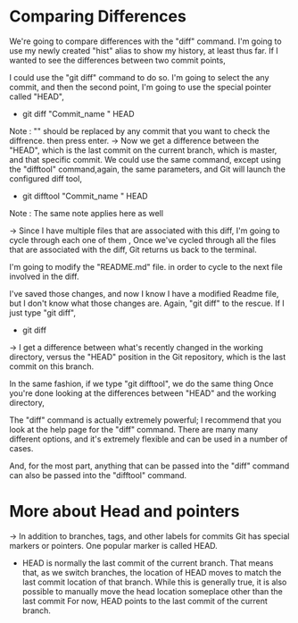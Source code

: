 # Comparing Differences


We're going to compare differences with the "diff" command.
I'm going to use my newly created "hist" alias to show my 
history, at least thus far.
If I wanted to see the differences between two commit points,

I could use the "git diff" command to do so.
I'm going to select the any commit, and then the second point, 
I'm going to use the special pointer called "HEAD",

* git diff "Commit_name " HEAD

Note : "" should be replaced by any commit that you want to 
check the diffrence.
then press enter. 
-> Now we get a difference between the "HEAD", 
which is the last commit on the current branch, which is master, 
and that 
specific commit.
We could use the same command,
except using the "difftool" command,again, the same parameters,
and Git will launch the configured 
diff tool,

* git difftool "Commit_name " HEAD

Note : The same note applies here as well

-> Since I have multiple files that are associated with this 
diff,
I'm going to cycle through each one of them ,
Once we've cycled through all the files that are associated with 
the diff,
Git returns us back to the terminal.

I'm going to modify the "README.md" file.
in order to cycle to the next file involved in the diff.

I've saved those changes, and now I know I have a modified 
Readme file,
but I don't know what those changes are.
Again, "git diff" to 
the rescue.
If I just type "git diff",

* git diff

-> I get a difference between
what's recently changed in the working directory,
versus the "HEAD" position in the Git repository, which is the 
last commit on this branch.

In the same fashion, if we type "git difftool",
we do the same thing
Once you're done looking at the differences between "HEAD" and 
the working directory,

The "diff" command is actually extremely powerful;
I recommend that you look at the help page for the "diff" 
command.
There are many many different options,
and it's extremely flexible and can be used in a number of 
cases.

And, for the most part, anything that can be passed into the 
"diff" command can also be passed into the "difftool" command.



# More about Head and pointers


-> In addition to branches, tags, and other labels for commits
Git has special markers or pointers. 
One popular marker is 
called HEAD.
* HEAD is normally the last commit of the current branch.
That means that, as we switch branches, the location of HEAD moves
to match the last commit location of that branch.
While this is generally true, it is also possible to manually 
move the head location someplace other than the last commit
For now, HEAD points to the last commit of the current branch.
